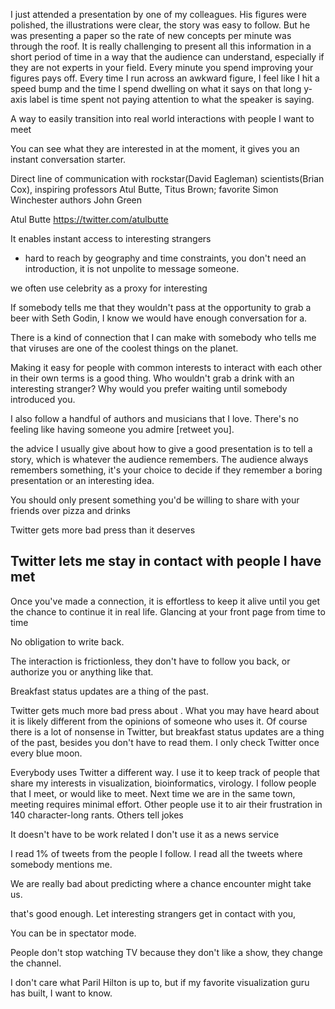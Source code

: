 I just attended a presentation by one of my colleagues. His figures were polished, the illustrations were clear, the story was easy to follow. But he was presenting a paper so the rate of new concepts per minute was through the roof. It is really challenging to present all this information in a short period of time in a way that the audience can understand, especially if they are not experts in your field. Every minute you spend improving your figures pays off. Every time I run across an awkward figure, I feel like I hit a speed bump and the time I spend dwelling on what it says on that long y-axis label is time spent not paying attention to what the speaker is saying.


A way to easily transition into real world interactions with people I want to meet

You can see what they are interested in at the moment, it gives you an instant conversation starter.

Direct line of communication with rockstar(David Eagleman) scientists(Brian Cox), inspiring professors Atul Butte, Titus Brown; favorite Simon Winchester authors John Green

Atul Butte https://twitter.com/atulbutte

It enables instant access to interesting strangers
- hard to reach by geography and time constraints, you don't need an introduction, it is not unpolite to message someone.

we often use celebrity as a proxy for interesting

If somebody tells me that  they wouldn't pass at the opportunity to grab a beer with Seth Godin, I know we would have enough conversation for a.

There is a kind of connection that I can make with somebody who tells me that viruses are one of the coolest things on the planet.

Making it easy for people with common interests to interact with each other in their own terms is a good thing. Who wouldn't grab a drink with an interesting stranger? Why would you prefer waiting until somebody introduced you.

I also follow a handful of authors and musicians that I love. There's no feeling like having someone you admire [retweet you].

the advice I usually give about how to give a good presentation is to tell a story, which is whatever the audience remembers. The audience always remembers something, it's your choice to decide if they remember a boring presentation or an interesting idea.

You should only present something you'd be willing to share with your friends over pizza and drinks

Twitter gets more bad press than it deserves

## Twitter lets me stay in contact with people I have met

Once you've made a connection, it is effortless to keep it alive until you get the chance to continue it in real life. Glancing at your front page from time to time

No obligation to write back.

The interaction is frictionless, they don't have to follow you back, or authorize you or anything like that.



Breakfast status updates are a thing of the past.

Twitter gets much more bad press about . What you may have heard about it is likely different from the opinions of someone who uses it. Of course there is a lot of nonsense in Twitter, but breakfast status updates are a thing of the past, besides you don't have to read them. I only check Twitter once every blue moon.



Everybody uses Twitter a different way. I use it to keep track of people that share my interests in visualization, bioinformatics, virology. I follow people that I meet, or would like to meet. Next time we are in the same town, meeting requires minimal effort. Other people use it to air their frustration in 140 character-long rants. Others tell jokes

It doesn't have to be work related
I don't use it as a news service

I read 1% of tweets from the people I follow. I read all the tweets where somebody mentions me.

We are really bad about predicting where a chance encounter might take us.



that's good enough. Let interesting strangers get in contact with you,

You can be in spectator mode.

People don't stop watching TV because they don't like a show, they change the channel.







I don't care what Paril Hilton is up to, but if my favorite visualization guru has built, I want to know.